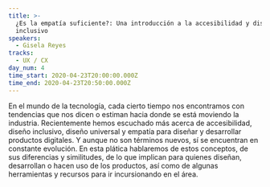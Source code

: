 ```yaml
---
title: >-
  ¿Es la empatía suficiente?: Una introducción a la accesibilidad y diseño
  inclusivo
speakers:
  - Gisela Reyes
tracks:
  - UX / CX
day_num: 4
time_start: 2020-04-23T20:00:00.000Z
time_end: 2020-04-23T20:50:00.000Z
---
```


En el mundo de la tecnología, cada cierto tiempo nos encontramos con tendencias que nos dicen o estiman hacia donde se está moviendo la industria. Recientemente hemos escuchado más acerca de accesibilidad, diseño inclusivo, diseño universal y empatía para diseñar y desarrollar productos digitales. Y aunque no son términos nuevos, sí se encuentran en constante evolución. En esta plática hablaremos de estos conceptos, de sus diferencias y similitudes, de lo que implican para quienes diseñan, desarrollan o hacen uso de los productos, así como de algunas herramientas y recursos para ir incursionando en el área.
